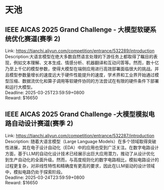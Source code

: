 # 天池



## IEEE AICAS 2025 Grand Challenge - 大模型软硬系统优化赛道(赛季 2)

Link: https://tianchi.aliyun.com/competition/entrance/532289/introduction  
Description: ​大语言模型在绝大多数自然语言处理的下游任务上都取得了瞩目的表现，例如文本理解、文本生成、情感分析、机器翻译和互动问答等。然而，数十亿乃至上千亿的模型参数，使得大模型在端侧应用进行高效部署面临很大的挑战。并且模型参数量增长的速度远大于硬件性能提升的速度，学术界和工业界开始通过模型压缩、数据流优化和算子调用等软硬件协同的方法尝试在有限的硬件条件下部署和运行大模型。  
Deadline: 2025-03-25T23:59:59+0800  
Reward: $16650  


## IEEE AICAS 2025 Grand Challenge -大模型模拟电路自动设计赛道(赛季 2)

Link: https://tianchi.aliyun.com/competition/entrance/532287/introduction  
Description: 随着大语言模型（Large Language Models）在多个领域取得突破性进展，其在电子设计自动化（EDA）中的应用也受到广泛关注。在数字电路设计方面，基于LLM的自动化设计技术已经展示出巨大应用潜力，推动了从设计优化到生产自动化的全面升级。然而，与高度规则化的数字电路相比，模拟电路设计的过程更复杂，对非线性特性和精确度有更高的要求，因此在LLM驱动的设计领域中，模拟电路仍处于探索阶段。  
Deadline: 2025-03-24T23:59:59+0800  
Reward: $16650  

